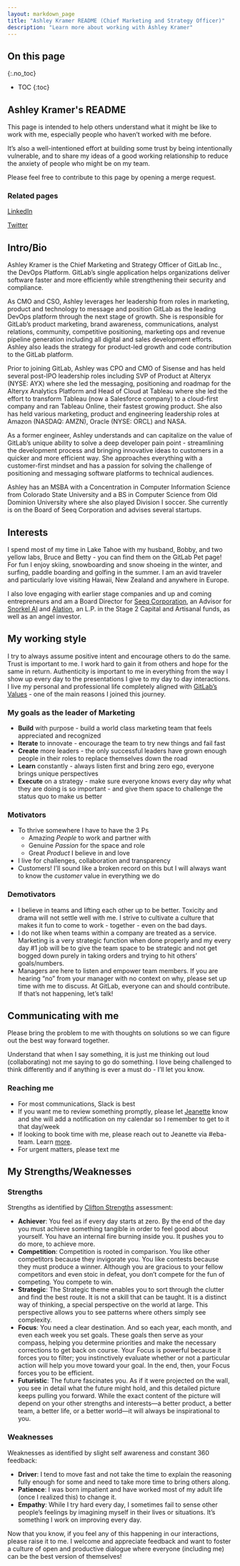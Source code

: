 ```yaml
---
layout: markdown_page
title: "Ashley Kramer README (Chief Marketing and Strategy Officer)"
description: "Learn more about working with Ashley Kramer"
---
```


## On this page
{:.no_toc}

- TOC
{:toc}

## Ashley Kramer's README

This page is intended to help others understand what it might be like to work with me, especially people who haven’t worked with me before.

It’s also a well-intentioned effort at building some trust by being intentionally vulnerable, and to share my ideas of a good working relationship to reduce the anxiety of people who might be on my team.

Please feel free to contribute to this page by opening a merge request.

### Related pages

[LinkedIn](https://www.linkedin.com/in/ashleyekramer/)

[Twitter](https://twitter.com/ashleyekramer)

## Intro/Bio

Ashley Kramer is the Chief Marketing and Strategy Officer of GitLab Inc., the DevOps Platform. GitLab’s single application helps organizations deliver software faster and more efficiently while strengthening their security and compliance.

As CMO and CSO, Ashley leverages her leadership from roles in marketing, product and technology to message and position GitLab as the leading DevOps platform through the next stage of growth. She is responsible for GitLab’s product marketing, brand awareness, communications, analyst relations, community, competitive positioning, marketing ops and revenue pipeline generation including all digital and sales development efforts. Ashley also leads the strategy for product-led growth and code contribution to the GitLab platform.

Prior to joining GitLab, Ashley was CPO and CMO of Sisense and has held several post-IPO leadership roles including SVP of Product at Alteryx (NYSE: AYX) where she led the messaging, positioning and roadmap for the Alteryx Analytics Platform and Head of Cloud at Tableau where she led the effort to transform Tableau (now a Salesforce company) to a cloud-first company and ran Tableau Online, their fastest growing product. She also has held various marketing, product and engineering leadership roles at Amazon (NASDAQ: AMZN), Oracle (NYSE: ORCL) and NASA.

As a former engineer, Ashley understands and can capitalize on the value of GitLab’s unique ability to solve a deep developer pain point - streamlining the development process and bringing innovative ideas to customers in a quicker and more efficient way. She approaches everything with a customer-first mindset and has a passion for solving the challenge of positioning and messaging software platforms to technical audiences.

Ashley has an MSBA with a Concentration in Computer Information Science from Colorado State University and a BS in Computer Science from Old Dominion University where she also played Division I soccer. She currently is on the Board of Seeq Corporation and advises several startups.

## Interests

I spend most of my time in Lake Tahoe with my husband, Bobby, and two yellow labs, Bruce and Betty - you can find them on the GitLab Pet page! For fun I enjoy skiing, snowboarding and snow shoeing in the winter, and surfing, paddle boarding and golfing in the summer. I am an avid traveler and particularly love visiting Hawaii, New Zealand and anywhere in Europe.

I also love engaging with earlier stage companies and up and coming entrepreneurs and am a Board Director for [Seeq Corporation](https://www.seeq.com/), an Advisor for [Snorkel AI](https://snorkel.ai/) and [Alation](https://www.alation.com/), an L.P. in the Stage 2 Capital and Artisanal funds, as well as an angel investor.

## My working style

I try to always assume positive intent and encourage others to do the same. Trust is important to me. I work hard to gain it from others and hope for the same in return. Authenticity is important to me in everything from the way I show up every day to the presentations I give to my day to day interactions. I live my personal and professional life completely aligned with [GitLab’s Values](https://about.gitlab.com/handbook/values/) - one of the main reasons I joined this journey.

### My goals as the leader of Marketing

- **Build** with purpose - build a world class marketing team that feels appreciated and recognized
- **Iterate** to innovate - encourage the team to try new things and fail fast
- **Create** more leaders - the only successful leaders have grown enough people in their roles to replace themselves down the road
- **Learn** constantly - always listen first and bring zero ego, everyone brings unique perspectives
- **Execute** on a strategy - make sure everyone knows every day *why* what they are doing is so important - and give them space to challenge the status quo to make us better

### Motivators

- To thrive somewhere I have to have the 3 Ps
    - Amazing *People* to work and partner with
    - Genuine *Passion* for the space and role
    - Great *Product* I believe in and love
- I live for challenges, collaboration and transparency
- Customers! I’ll sound like a broken record on this but I will always want to know the *customer* value in everything we do

### Demotivators

- I believe in teams and lifting each other up to be better. Toxicity and drama will not settle well with me. I strive to cultivate a culture that makes it fun to come to work - together - even on the bad days.
- I do not like when teams within a company are treated as a service. Marketing is a very strategic function when done properly and my every day #1 job will be to give the team space to be strategic and not get bogged down purely in taking orders and trying to hit others’ goals/numbers.
- Managers are here to listen and empower team members. If you are hearing “no” from your manager with no context on why, please set up time with me to discuss. At GitLab, everyone can and should contribute. If that’s not happening, let’s talk!

## Communicating with me

Please bring the problem to me with thoughts on solutions so we can figure out the best way forward together.

Understand that when I say something, it is just me thinking out loud (collaborating) not me saying to go do something. I love being challenged to think differently and if anything is ever a must do - I’ll let you know.

### Reaching me

- For most communications, Slack is best
- If you want me to review something promptly, please let [Jeanette](https://about.gitlab.com/handbook/eba/) know and she will add a notification on my calendar so I remember to get to it that day/week
- If looking to book time with me, please reach out to Jeanette via #eba-team. Learn [more](https://about.gitlab.com/handbook/eba/#contact-us).
- For urgent matters, please text me

## My Strengths/Weaknesses

### Strengths

Strengths as identified by [Clifton Strengths](https://www.gallup.com/cliftonstrengths/en/252137/home.aspx) assessment:

- **Achiever**: You feel as if every day starts at zero. By the end of the day you must achieve something tangible in order to feel good about yourself. You have an internal fire burning inside you. It pushes you to do more, to achieve more.
- **Competition**: Competition is rooted in comparison. You like other competitors because they invigorate you. You like contests because they must produce a winner. Although you are gracious to your fellow competitors and even stoic in defeat, you don’t compete for the fun of competing. You compete to win.
- **Strategic**: The Strategic theme enables you to sort through the clutter and find the best route. It is not a skill that can be taught. It is a distinct way of thinking, a special perspective on the world at large. This perspective allows you to see patterns where others simply see complexity.
- **Focus**: You need a clear destination. And so each year, each month, and even each week you set goals. These goals then serve as your compass, helping you determine priorities and make the necessary corrections to get back on course. Your Focus is powerful because it forces you to filter; you instinctively evaluate whether or not a particular action will help you move toward your goal. In the end, then, your Focus forces you to be efficient.
- **Futuristic**: The future fascinates you. As if it were projected on the wall, you see in detail what the future might hold, and this detailed picture keeps pulling you forward. While the exact content of the picture will depend on your other strengths and interests—a better product, a better team, a better life, or a better world—it will always be inspirational to you.

### Weaknesses

Weaknesses as identified by slight self awareness and constant 360 feedback:

- **Driver**: I tend to move fast and not take the time to explain the reasoning fully enough for some and need to take more time to bring others along.
- **Patience**: I was born impatient and have worked most of my adult life (once I realized this) to change it.
- **Empathy**: While I try hard every day, I sometimes fail to sense other people’s feelings by imagining myself in their lives or situations. It’s something I work on improving every day.

Now that you know, if you feel any of this happening in our interactions, please raise it to me. I welcome and appreciate feedback and want to foster a culture of open and productive dialogue where everyone (including me) can be the best version of themselves!
